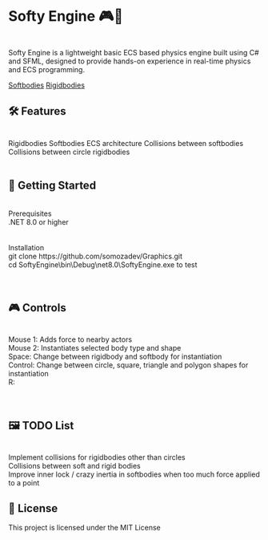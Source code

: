 # **Softy Engine 🎮🚀**

<br />
Softy Engine is a lightweight basic ECS based physics engine built using C# and SFML, designed to provide hands-on experience in real-time physics and ECS programming. 

[Softbodies](/assets/interact.gif)                  [Rigidbodies](/assets/interact2.gif)

## 🛠 Features
<br />
Rigidbodies
Softbodies
ECS architecture
Collisions between softbodies
Collisions between circle rigidbodies
<br /><br />

## 🚀 Getting Started
<br />
Prerequisites
<br />
.NET 8.0 or higher <br />
<br /><br />
Installation
<br />
git clone https://github.com/somozadev/Graphics.git<br />
cd  SoftyEngine\bin\Debug\net8.0\SoftyEngine.exe to test <br />
<br /><br />

## 🎮 Controls
<br />
Mouse 1: Adds force to nearby actors <br />
Mouse 2: Instantiates selected body type and shape <br />
Space: Change between rigidbody and softbody for instantiation <br />
Control: Change between circle, square, triangle and polygon shapes for instantiation <br />
R: <br />
<br /><br />

## 🖼 TODO List
<br />
 Implement collisions for rigidbodies other than circles<br />
 Collisions between soft and rigid bodies<br />
 Improve inner lock / crazy inertia in softbodies when too much force applied to a point <br />


## **📄 License**
This project is licensed under the MIT License 
